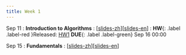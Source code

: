 ```yaml
---
title: Week 1
---
```


Sep 11
: **Introduction to Algorithms**
  :  \[[slides-zh](../pdf/slides/0-overview.pdf)\]\[[slides-en](../pdf/slides/0-overview-en.pdf)\]
:  **HW**{: .label .label-red }Released: [HW1](../pdf/homework)  **DUE**{: .label .label-green} Sep 16  00:00

Sep 15
: **Fundamentals**
  :  \[[slides-zh](../pdf/slides/0-overview.pdf)\]\[[slides-en](../pdf/slides/0-overview-en.pdf)\]


  

